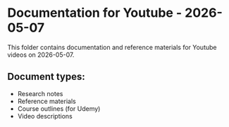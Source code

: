 # Documentation for Youtube - 2026-05-07

This folder contains documentation and reference materials for Youtube videos on 2026-05-07.

## Document types:
- Research notes
- Reference materials
- Course outlines (for Udemy)
- Video descriptions
